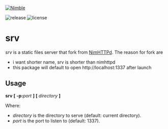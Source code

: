 [![Nimble](https://raw.githubusercontent.com/yglukhov/nimble-tag/master/nimble.png)](https://github.com/me7/srv)

![release](https://img.shields.io/github/release/me7/srv/all.svg)
![license](https://img.shields.io/github/license/me7/srv.svg)

# srv

_srv_ is a static files server that fork from [NimHTTPd](https://github.com/h3rald/nimhttpd).
The reason for fork are
* i want shorter name, srv is shorter than nimhttpd
* this package will default to open http://localhost:1337 after launch

## Usage

**srv** **[** **-p:**_port_ **]** **[** _directory_ **]**

Where:

* _directory_ is the directory to serve (default: current directory).
* _port_ is the port to listen to (default: 1337).